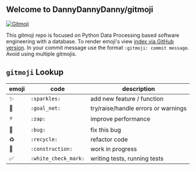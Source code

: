 ## Welcome to DannyDannyDanny/gitmoji

<a href="https://gitmoji.carloscuesta.me">
  <img src="https://img.shields.io/badge/gitmoji-%20😜%20😍-FFDD67.svg?style=flat-square" alt="Gitmoji">
</a>

This gitmoji repo is focused on Python Data Processing based software engineering with a database.
To render emoji's view [index via GitHub version](https://github.com/DannyDannyDanny/gitmoji/blob/gh-pages/index.md).
In your commit message use the format `:gitmoji: commit message`. Avoid using multiple gitmojis.

## `gitmoji` Lookup

|emoji|code|description|
|---|---|---|
|:sparkles:|`:sparkles:`| add new feature / function|
|:goal_net:|`:goal_net:`| try/raise/handle errors or warnings|
|:zap:|`:zap:`| improve performance|
|:bug:|`:bug:`| fix this bug| 
|:recycle:|`:recycle:`| refactor code |
|:construction:|`:construction:`| work in progress |
|:white_check_mark:|`:white_check_mark:`| writing tests, running tests |
